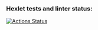 ### Hexlet tests and linter status:
[![Actions Status](https://github.com/prStudentka/python-project-50/workflows/hexlet-check/badge.svg)](https://github.com/prStudentka/python-project-50/actions)